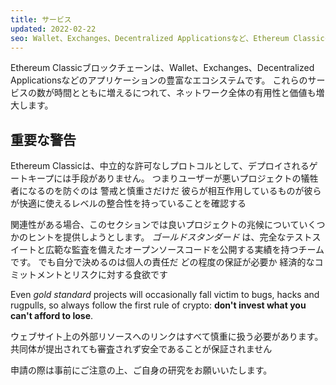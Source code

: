```yaml
---
title: サービス
updated: 2022-02-22
seo: Wallet、Exchanges、Decentralized Applicationsなど、Ethereum Classicの上に位置する豊富なエコシステムを構成するサービスのディレクトリ。
---
```


Ethereum Classicブロックチェーンは、Wallet、Exchanges、Decentralized Applicationsなどのアプリケーションの豊富なエコシステムです。 これらのサービスの数が時間とともに増えるにつれて、ネットワーク全体の有用性と価値も増大します。

## 重要な警告

Ethereum Classicは、中立的な許可なしプロトコルとして、デプロイされるゲートキープには手段がありません。 つまりユーザーが悪いプロジェクトの犠牲者になるのを防ぐのは 警戒と慎重さだけだ 彼らが相互作用しているものが彼らが快適に使えるレベルの整合性を持っていることを確認する

関連性がある場合、このセクションでは良いプロジェクトの兆候についていくつかのヒントを提供しようとします。 _ゴールドスタンダード_ は、完全なテストスイートと広範な監査を備えたオープンソースコードを公開する実績を持つチームです。 でも自分で決めるのは個人の責任だ どの程度の保証が必要か 経済的なコミットメントとリスクに対する食欲です

Even _gold standard_ projects will occasionally fall victim to bugs, hacks and rugpulls, so always follow the first rule of crypto: **don't invest what you can't afford to lose**.

ウェブサイト上の外部リソースへのリンクはすべて慎重に扱う必要があります。 共同体が提出されても審査されず安全であることが保証されません

申請の際は事前にご注意の上、ご自身の研究をお願いいたします。

